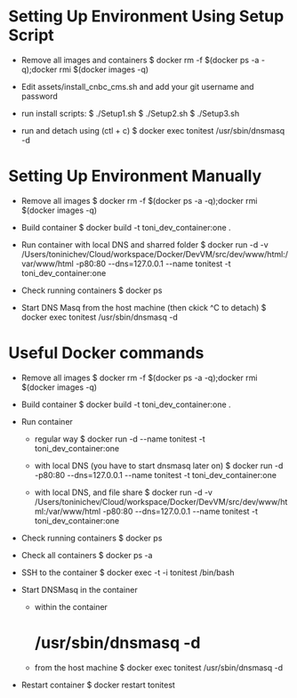#
# Setting Up Environment Using Setup Script

* Remove all images and containers
  $ docker rm -f $(docker ps -a -q);docker rmi $(docker images -q)

* Edit assets/install_cnbc_cms.sh and add your git username and password

* run install scripts:
  $ ./Setup1.sh
  $ ./Setup2.sh
  $ ./Setup3.sh

* run and detach using (ctl + c)
  $ docker exec tonitest /usr/sbin/dnsmasq -d  

#
# Setting Up Environment Manually

* Remove all images
  $ docker rm -f $(docker ps -a -q);docker rmi $(docker images -q)

* Build container
  $ docker build -t toni_dev_container:one .

* Run container with local DNS and sharred folder
  $ docker run -d -v /Users/toninichev/Cloud/workspace/Docker/DevVM/src/dev/www/html:/var/www/html -p80:80 --dns=127.0.0.1 --name tonitest -t toni_dev_container:one

* Check running containers
  $ docker ps

* Start DNS Masq from the host machine (then ckick ^C to detach)
    $ docker exec tonitest /usr/sbin/dnsmasq -d  

#
# Useful Docker commands


* Remove all images
  $ docker rm -f $(docker ps -a -q);docker rmi $(docker images -q)

* Build container
  $ docker build -t toni_dev_container:one .

* Run container
  - regular way
    $ docker run -d --name tonitest -t toni_dev_container:one

  - with local DNS (you have to start dnsmasq later on)
    $ docker run -d -p80:80 --dns=127.0.0.1 --name tonitest -t toni_dev_container:one

  - with local DNS, and file share
    $ docker run -d -v /Users/toninichev/Cloud/workspace/Docker/DevVM/src/dev/www/html:/var/www/html -p80:80 --dns=127.0.0.1 --name tonitest -t toni_dev_container:one

* Check running containers
  $ docker ps

* Check all containers
  $ docker ps -a

* SSH to the container
  $ docker exec -t -i tonitest /bin/bash


* Start DNSMasq in the container
  - within the container
    # /usr/sbin/dnsmasq -d

  - from the host machine
    $ docker exec tonitest /usr/sbin/dnsmasq -d

* Restart container
  $ docker restart tonitest

